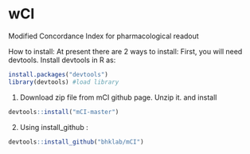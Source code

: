 # wCI
Modified Concordance Index for pharmacological readout

How to install: At present there are 2 ways to install:
First, you will need devtools. Install devtools in R as:
```R
install.packages("devtools")
library(devtools) #load library
```

1. Download zip file from mCI github page. Unzip it. and install 
```R
devtools::install("mCI-master")
```
 
2. Using install_github :  
```R
devtools::install_github("bhklab/mCI")
```
